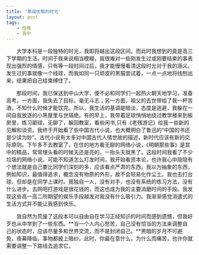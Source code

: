 ```yaml
---
title: '那段忧郁的时光'
layout: post
tags:
    - 性情
    - 高中
---
```


&emsp;&emsp;大学本科是一段独特的时光，我即将越出这段区间。而此时我想到的竟是高三下学期的生活。时间于我来说相当模糊，我很难对一些刚发生过或刚要结束的事表现出强烈的情感，只有等一段时间过后，我才能慢慢看清这段时光对于我的涵义。发生过的事就像一个线球，而我如同一只顽皮的黑猫尝试着，一点一点地将线刨出来，结果把自己给束缚住了。

&emsp;&emsp;那段时间，我已保送到中山大学，便不必和同学们一起热火朝天地学习，准备高考。一方面，我失去了目标，毫无斗志；另一方面，祖父的去世带给了我一杯苦酒，不知什么时候才能饮完。所以，我生活的基调是暗淡，态度是逃避，我躲在一间自我放逐的小黑屋里与世隔绝。有的早上，我带着足球悄悄地绕过教学楼来到板房里，练习颠球，无聊了，躲回教室，看些闲书,只有《老残游记》给我一些新的见解和谈资。我终于开始看了些中国古代小说，也大概明白了鲁迅的“中国的书还是少读为妙”。古代小说有太多对中国古代人情世故的描述，新时代应该有新的交际原则。下午多不去教室了，在住的地方看无聊的网络小说，《明朝那些事》是其中的精品，常常埋头看的时候天还是亮的，一抬头天就黑了。这段时间我看了不少垃圾的网络小说。可能不知道怎么打发时间，我开始看资本论，也许我心中隐隐有个想法就是自己要比同学们深刻的多，应该看点严肃的东西。我以为抽象的东西，例如知识，最值得追求，概念没有物质的外形，故不会轻易化作尘土。我也去打台球，但却是在同学上课时。我独自一人，没有对手，也没有系统的练习方法，没有什么进步。去网吧打游戏是很花钱的，而这也成为我的主要消磨时间的手段。我发现这些高一高二所期望的娱乐手段越发对我没有什么吸引力。我渐渐感觉消遣式的生活方式并不能让我感到快乐。

&emsp;&emsp;我自然为荒废了这段本可以自由自在学习正经知识的时间而感到遗憾，但我好歹也从中学到了一些东西。**当一个人内心愁苦，自己没有恰当的方法来调整自己的状态时，应该尽量多和世界交流，而不是封闭自己。**黑暗的岁月不可避免，夜幕降临，事物都披上暗纱。此时，你最在意什么，为什么而痛苦，也许你就需要调整一下路线去追求它。
